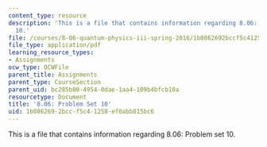 ```yaml
---
content_type: resource
description: 'This is a file that contains information regarding 8.06: Problem set
  10.'
file: /courses/8-06-quantum-physics-iii-spring-2016/1b0862692bccf5c41258ef0abb815bc6_MIT8_06S16_ps10.pdf
file_type: application/pdf
learning_resource_types:
- Assignments
ocw_type: OCWFile
parent_title: Assignments
parent_type: CourseSection
parent_uid: bc285b80-4954-0dae-1aa4-109b4bfcb10a
resourcetype: Document
title: '8.06: Problem Set 10'
uid: 1b086269-2bcc-f5c4-1258-ef0abb815bc6
---
```

This is a file that contains information regarding 8.06: Problem set 10.

